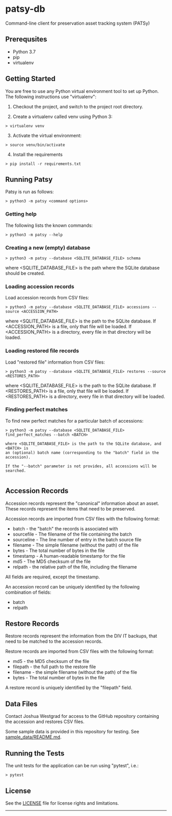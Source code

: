 # patsy-db

Command-line client for preservation asset tracking system (PATSy)

## Prerequsites

* Python 3.7
* pip
* virtualenv

## Getting Started

You are free to use any Python virtual environment tool to set up Python. The
following instructions use "virtualenv":

1) Checkout the project, and switch to the project root directory.

2) Create a virtualenv called venv using Python 3:

```
> virtualenv venv
```

3) Activate the virtual environment:

```
> source venv/bin/activate
```

4) Install the requirements

```
> pip install -r requirements.txt
```

## Running Patsy

Patsy is run as follows:

```
> python3 -m patsy <command options>
```

### Getting help

The following lists the known commands:

```
> python3 -m patsy --help
```

### Creating a new (empty) database

```
> python3 -m patsy --database <SQLITE_DATABASE_FILE> schema 
```

where <SQLITE_DATABASE_FILE> is the path where the SQLite database should be
created.

### Loading accession records

Load accession records from CSV files:

```
> python3 -m patsy --database <SQLITE_DATABASE_FILE> accessions --source <ACCESSION_PATH>
```

where <SQLITE_DATABASE_FILE> is the path to the SQLite database. If
<ACCESSION_PATH> is a file, only that file will be loaded. If <ACCESSION_PATH>
is a directory, every file in that directory will be loaded.

### Loading restored file records

Load "restored file" information from CSV files:

```
> python3 -m patsy --database <SQLITE_DATABASE_FILE> restores --source <RESTORES_PATH>
```

where <SQLITE_DATABASE_FILE> is the path to the SQLite database. If
<RESTORES_PATH> is a file, only that file will be loaded. If <RESTORES_PATH>
is a directory, every file in that directory will be loaded.

### Finding perfect matches

To find new perfect matches for a particular batch of accessions:

```
> python3 -m patsy --database <SQLITE_DATABASE_FILE> find_perfect_matches --batch <BATCH>

where <SQLITE_DATABASE_FILE> is the path to the SQLite database, and <BATCH> is
an (optional) batch name (corresponding to the "batch" field in the accession).

If the "--batch" parameter is not provides, all accessions will be searched.


```
## Accession Records

Accession records represent the "canonical" information about an asset. These
records represent the items that need to be preserved.

Accession records are imported from CSV files with the following format:

* batch - the "batch" the records is associated with
* sourcefile - The filename of the file containing the batch
* sourceline - The line number of entry in the batch source file
* filename - The simple filename (without the path) of the file
* bytes - The total number of bytes in the file
* timestamp - A human-readable timestamp for the file
* md5 - The MD5 checksum of the file
* relpath - the relative path of the file, including the filename

All fields are required, except the timestamp.

An accession record can be uniquely identified by the following combination
of fields:

* batch
* relpath

## Restore Records

Restore records represent the information from the DIV IT backups, that need
to be matched to the accession records.

Restore records are imported from CSV files with the following format:

* md5 - the MD5 checksum of the file
* filepath - the full path to the restore file
* filename - the simple filename (without the path) of the file
* bytes - The total number of bytes in the file

A restore record is uniquely identified by the "filepath" field.

## Data Files

Contact Joshua Westgrad for access to the GitHub repository containing the
accession and restores CSV files.

Some sample data is provided in this repository for testing. See
[sample_data/README.md][2].

## Running the Tests

The unit tests for the application can be run using "pytest", i.e.:

```
> pytest
```

## License

See the [LICENSE](LICENSE) file for license rights and limitations.

---

[1]: https://docs.python-guide.org/dev/virtualenvs/#virtualenvwrapper
[2]: sample_data/README.md
